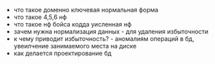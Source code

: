 * что такое доменно ключевая нормальная форма
* что такое 4,5,6 нф
* что такое нф бойса кодда уисленная нф
* зачем нужна нормализация данных - для удаления избыточности
* к чему приводит избыточность? - аномалиям операций в бд, увеилчение занимаемого места на диске
* как делается проектирование бд

